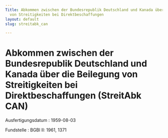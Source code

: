 ```yaml
---
Title: Abkommen zwischen der Bundesrepublik Deutschland und Kanada über die Beilegung
  von Streitigkeiten bei Direktbeschaffungen
layout: default
slug: streitabk_can

---
```


# Abkommen zwischen der Bundesrepublik Deutschland und Kanada über die Beilegung von Streitigkeiten bei Direktbeschaffungen (StreitAbk CAN)

Ausfertigungsdatum
:   1959-08-03

Fundstelle
:   BGBl II: 1961, 1371

